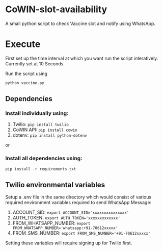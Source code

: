 # CoWIN-slot-availability 

A small python script to check Vaccine slot and notify using WhatsApp.

# Execute

First set up the time interval at which you want run the script interatively. Currently set at 10 Seconds.

Run the script using

```python
python vaccine.py
```

## Dependencies

### Install individually using:

1. Twilio:    ```pip install twilio ```
2. CoWIN API:  ```pip install cowin ```
3. dotenv:  ```pip install python-dotenv ```

or

### Install all dependencies using:

```python
pip install -r requirements.txt
```


## Twilio environmental variables

Setup a .env file in the same directory which would consist of various required environment variables required to send WhatsApp Message:

1. ACCOUNT_SID: ``` export ACCOUNT_SID='xxxxxxxxxxxxxxx' ```
2. AUTH_TOKEN: ``` export AUTH_TOKEN='xxxxxxxxxxxxx' ```
3. FROM_WHATSAPP_NUMBER: ``` export FROM_WHATSAPP_NUMBER='whatsapp:+91-70612xxxxx' ```
4. FROM_SMS_NUMBER: ``` export FROM_SMS_NUMBER='+91-70612xxxxx' ```


Setting these variables will require signing up for Twilio first.


